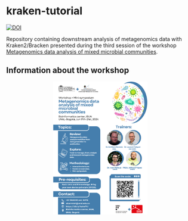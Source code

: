 # kraken-tutorial

[![DOI](https://zenodo.org/badge/DOI/10.5281/zenodo.12581961.svg)](https://doi.org/10.5281/zenodo.12581961)

Repository containing downstream analysis of metagenomics data with Kraken2/Bracken presented during the third session of the workshop [Metagenomics data analysis of mixed microbial communities](http://bioinf.ibun.unal.edu.co/cursos/Metagenomics2024/).

## Information about the workshop

<p align="center">
    <img src="assets/Workshop UNAL.png" alt="BIgMAG workflow overview" width="50%">
</p>

